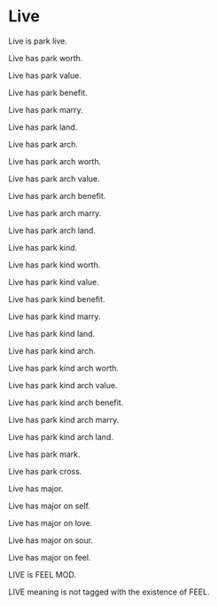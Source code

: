 # Live

Live is park live.

Live has park worth.

Live has park value.

Live has park benefit.

Live has park marry.

Live has park land.

Live has park arch.

Live has park arch worth.

Live has park arch value.

Live has park arch benefit.

Live has park arch marry.

Live has park arch land.

Live has park kind.

Live has park kind worth.

Live has park kind value.

Live has park kind benefit.

Live has park kind marry.

Live has park kind land.

Live has park kind arch.

Live has park kind arch worth.

Live has park kind arch value.

Live has park kind arch benefit.

Live has park kind arch marry.

Live has park kind arch land.

Live has park mark.

Live has park cross.

Live has major.

Live has major on self.

Live has major on love.

Live has major on sour.

Live has major on feel.

LIVE is FEEL MOD.

LIVE meaning is not tagged with the existence of FEEL.